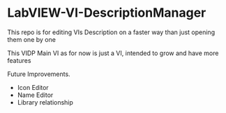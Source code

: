 # LabVIEW-VI-DescriptionManager
This repo is for editing VIs Description on a faster way than just opening them one by one

This VIDP Main  VI as for now is just a VI, intended to grow and have more features

Future Improvements.
- Icon Editor
- Name Editor
- Library relationship
